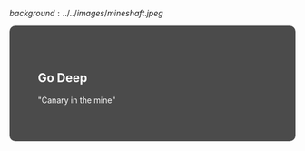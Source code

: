$background:../../images/mineshaft.jpeg$

<div style="border-radius: 10px;background-color: rgba(0, 0, 0, 0.7); color: #fff; padding: 50px;">

## Go Deep

"Canary in the mine"
